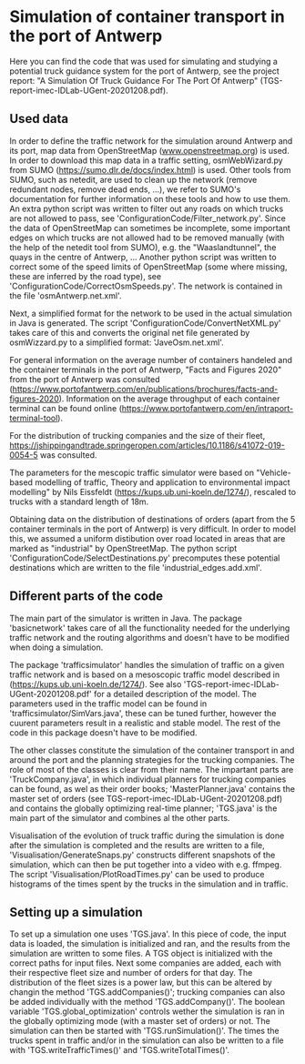 
# Simulation of container transport in the port of Antwerp

Here you can find the code that was used for simulating and studying a potential truck guidance system for the port of Antwerp, see the project report: "A Simulation Of Truck Guidance For The Port Of Antwerp" (TGS-report-imec-IDLab-UGent-20201208.pdf).


## Used data

In order to define the traffic network for the simulation around Antwerp and its port, map data from OpenStreetMap (www.openstreetmap.org) is used. In order to download this map data in a traffic setting, osmWebWizard.py from SUMO (https://sumo.dlr.de/docs/index.html) is used. Other tools from SUMO, such as netedit, are used to clean up the network (remove redundant nodes, remove dead ends, ...), we refer to SUMO's documentation for further information on these tools and how to use them. An extra python script was written to filter out any roads on which trucks are not allowed to pass, see 'ConfigurationCode/Filter_network.py'. Since the data of OpenStreetMap can sometimes be incomplete, some important edges on which trucks are not allowed had to be removed manually (with the help of the netedit tool from SUMO), e.g. the "Waaslandtunnel", the quays in the centre of Antwerp, ... Another python script was written to correct some of the speed limits of OpenStreetMap (some where missing, these are inferred by the road type), see 'ConfigurationCode/CorrectOsmSpeeds.py'. The network is contained in the file 'osmAntwerp.net.xml'.

Next, a simplified format for the network to be used in the actual simulation in Java is generated. The script 'ConfigurationCode/ConvertNetXML.py' takes care of this and converts the original net file generated by osmWizzard.py to a simplified format: 'JaveOsm.net.xml'. 

For general information on the average number of containers handeled and the container terminals in the port of Antwerp, "Facts and Figures 2020" from the port of Antwerp was consulted (https://www.portofantwerp.com/en/publications/brochures/facts-and-figures-2020). Information on the average throughput of each container terminal can be found online (https://www.portofantwerp.com/en/intraport-terminal-tool). 

For the distribution of trucking companies and the size of their fleet, https://jshippingandtrade.springeropen.com/articles/10.1186/s41072-019-0054-5 was consulted. 

The parameters for the mescopic traffic simulator were based on "Vehicle-based modelling of traffic, Theory and application to environmental impact modelling" by Nils Eissfeldt (https://kups.ub.uni-koeln.de/1274/), rescaled to trucks with a standard length of 18m.

Obtaining data on the distribution of destinations of orders (apart from the 5 container terminals in the port of Antwerp) is very difficult. In order to model this, we assumed a uniform distibution over road located in areas that are marked as "industrial" by OpenStreetMap. The python script 'ConfigurationCode/SelectDestinations.py' precomputes these potential destinations which are written to the file 'industrial_edges.add.xml'. 




## Different parts of the code

The main part of the simulator is written in Java. The package 'basicnetwork' takes care of all the functionality needed for the underlying traffic network and the routing algorithms and doesn't have to be modified when doing a simulation.

The package 'trafficsimulator' handles the simulation of traffic on a given traffic network and is based on a mesoscopic traffic model described in (https://kups.ub.uni-koeln.de/1274/). See also 'TGS-report-imec-IDLab-UGent-20201208.pdf' for a detailed description of the model. The parameters used in the traffic model can be found in 'trafficsimulator/SimVars.java', these can be tuned further, however the cuurent parameters result in a realistic and stable model. The rest of the code in this package doesn't have to be modified. 

The other classes constitute the simulation of the container transport in and around the port and the planning strategies for the trucking companies. The role of most of the classes is clear from their name. The impartant parts are 'TruckCompany.java', in which individual planners for trucking companies can be found, as wel as their order books; 'MasterPlanner.java' contains the master set of orders (see TGS-report-imec-IDLab-UGent-20201208.pdf) and contains the globally optimizing real-time planner; 'TGS.java' is the main part of the simulator and combines al the other parts.

Visualisation of the evolution of truck traffic during the simulation is done after the simulation is completed and the results are written to a file, 'Visualisation/GenerateSnaps.py' constructs different snapshots of the simulation, which can then be put together into a video with e.g. ffmpeg. The script 'Visualisation/PlotRoadTimes.py' can be used to produce histograms of the times spent by the trucks in the simulation and in traffic. 


## Setting up a simulation

To set up a simulation one uses 'TGS.java'. In this piece of code, the input data is loaded, the simulation is initialized and ran, and the results from the simulation are written to some files. A TGS object is initialized with the correct paths for input files. Next some companies are added, each with their respective fleet size and number of orders for that day. The distribution of the fleet sizes is a power law, but this can be altered by changin the method 'TGS.addCompanies()'; trucking companies can also be added individually with the method 'TGS.addCompany()'. The boolean variable 'TGS.global_optimization' controls wether the simulation is ran in the globally optimizing mode (with a master set of orders) or not. The simulation can then be started with 'TGS.runSimulation()'. The times the trucks spent in traffic and/or in the simulation can also be written to a file with 'TGS.writeTrafficTimes()' and 'TGS.writeTotalTimes()'. 








































